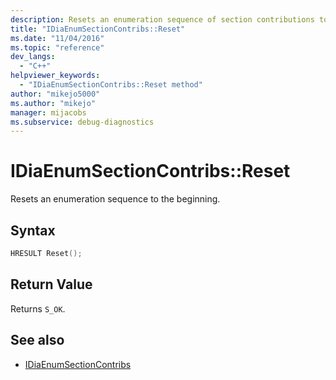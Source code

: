 ```yaml
---
description: Resets an enumeration sequence of section contributions to the beginning.
title: "IDiaEnumSectionContribs::Reset"
ms.date: "11/04/2016"
ms.topic: "reference"
dev_langs:
  - "C++"
helpviewer_keywords:
  - "IDiaEnumSectionContribs::Reset method"
author: "mikejo5000"
ms.author: "mikejo"
manager: mijacobs
ms.subservice: debug-diagnostics
---
```


# IDiaEnumSectionContribs::Reset

Resets an enumeration sequence to the beginning.

## Syntax

```c++
HRESULT Reset();
```

## Return Value

Returns `S_OK`.

## See also

- [IDiaEnumSectionContribs](../../debugger/debug-interface-access/idiaenumsectioncontribs.md)
